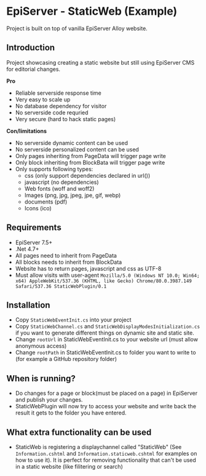 # EpiServer - StaticWeb (Example)

Project is built on top of vanilla EpiServer Alloy website.

## Introduction ##

Project showcasing creating a static website but still using EpiServer CMS for editorial changes.

**Pro**

- Reliable serverside response time
- Very easy to scale up
- No database dependency for visitor
- No serverside code requried
- Very secure (hard to hack static pages)

**Con/limitations**

- No serverside dynamic content can be used
- No serverside personalized content can be used
- Only pages inheriting from PageData will trigger page write
- Only block inheriting from BlockBata will trigger page write
- Only supports following types:
  - css (only support dependencies declared in url())
  - javascript (no dependencies)
  - Web fonts (woff and woff2)
  - Images (png, jpg, jpeg, jpe, gif, webp)
  - documents (pdf)
  - Icons (ico)

## Requirements ##

- EpiServer 7.5+
- .Net 4.7+
- All pages need to inherit from PageData
- All blocks needs to inherit from BlockData
- Website has to return pages, javascript and css as UTF-8
- Must allow visits with user-agent `Mozilla/5.0 (Windows NT 10.0; Win64; x64) AppleWebKit/537.36 (KHTML, like Gecko) Chrome/80.0.3987.149 Safari/537.36 StaticWebPlugin/0.1`


## Installation ##

- Copy `StaticWebEventInit.cs` into your project
- Copy `StaticWebChannel.cs` and `StaticWebDisplayModesInitialization.cs` if you want to generate different things on dynamic site and static site.
- Change `rootUrl` in StaticWebEventInit.cs to your website url (must allow anonymous access)
- Change `rootPath` in StaticWebEventInit.cs to folder you want to write to (for example a GitHub repository folder)



## When is running? ##

- Do changes for a page or block(must be placed on a page) in EpiServer and publish your changes.
- StaticWebPlugin will now try to access your website and write back the result it gets to the folder you have entered.


## What extra functionality can be used ##
- StaticWeb is registering a displaychannel called "StaticWeb" (See `Information.cshtml` and `Information.staticweb.cshtml` for examples on how to use it). It is perfect for removing functionality that can't be used in a static website (like filitering or search)
